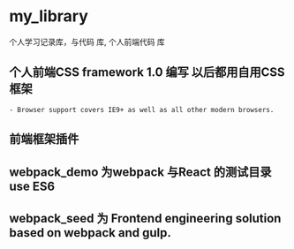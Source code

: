 # my_library
个人学习记录库，与代码 库, 个人前端代码 库
## 个人前端CSS  framework 1.0 编写  以后都用自用CSS框架 
    - Browser support covers IE9+ as well as all other modern browsers.
## 前端框架插件 
     
    
## webpack_demo 为webpack 与React 的测试目录 use  ES6
## webpack_seed 为 Frontend engineering solution based on webpack and gulp.
